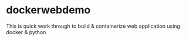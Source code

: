 # dockerwebdemo
This is quick work through to build &amp; containerize web application using docker &amp; python 
